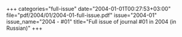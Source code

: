 +++
categories="full-issue"
date="2004-01-01T00:27:53+03:00"
file="pdf/2004/01/2004-01-full-issue.pdf"
issue="2004-01"
issue_name="2004 - #01"
title="Full issue of journal #01 in 2004 (in Russian)"
+++